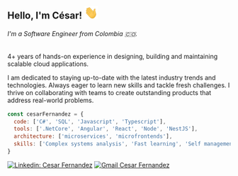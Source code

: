 <h2> Hello, I'm César! <img src="https://raw.githubusercontent.com/ABSphreak/ABSphreak/master/gifs/Hi.gif" width="30px"></h2>

<h6> I'm a Software Engineer from Colombia 🇨🇴. </h6>

4+ years of hands-on experience in designing, building and maintaining scalable cloud applications.

I am dedicated to staying up-to-date with the latest industry trends and technologies. Always eager to learn new skills and tackle fresh challenges. I thrive on collaborating with teams to create outstanding products that address real-world problems.

```javascript
const cesarFernandez = {
  code: ['C#', 'SQL', 'Javascript', 'Typescript'],
  tools: ['.NetCore', 'Angular', 'React', 'Node', 'NestJS'],
  architecture: ['microservices', 'microfrontends'],
  skills: ['Complex systems analysis', 'Fast learning', 'Self management']
}
```

[![Linkedin: Cesar Fernandez](https://img.shields.io/badge/-CesarFernandez-blue?style=flatsquare&logo=Linkedin&logoColor=white&link=https://www.linkedin.com/in/cesar-fernandez-973b27176/)](https://www.linkedin.com/in/cesar-fernandez-973b27176/)
[![Gmail Cesar Fernandez](https://img.shields.io/badge/Gmail-cesarcharri08%40gmail.com-orange)](mailto:cesarcharri08@gmail.com)
